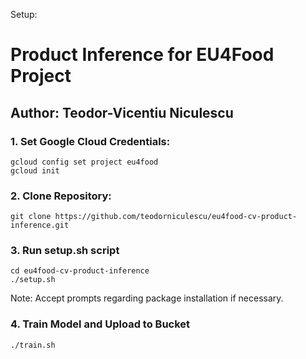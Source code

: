 Setup:

# Product Inference for EU4Food Project
## Author: Teodor-Vicentiu Niculescu
### 1. Set Google Cloud Credentials:

```
gcloud config set project eu4food
gcloud init
```

### 2. Clone Repository:

```
git clone https://github.com/teodorniculescu/eu4food-cv-product-inference.git
```

### 3. Run setup.sh script

```
cd eu4food-cv-product-inference
./setup.sh
```

Note: Accept prompts regarding package installation if necessary.

### 4. Train Model and Upload to Bucket

```
./train.sh
```
